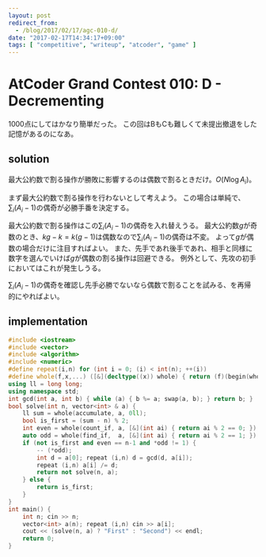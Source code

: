 ```yaml
---
layout: post
redirect_from:
  - /blog/2017/02/17/agc-010-d/
date: "2017-02-17T14:34:17+09:00"
tags: [ "competitive", "writeup", "atcoder", "game" ]
---
```


# AtCoder Grand Contest 010: D - Decrementing

1000点にしてはかなり簡単だった。
この回はBもCも難しくて未提出撤退をした記憶があるのになあ。

## solution

最大公約数で割る操作が勝敗に影響するのは偶数で割るときだけ。$O(N \log A_i)$。

まず最大公約数で割る操作を行わないとして考えよう。
この場合は単純で、$\sum_i (A_i - 1)$の偶奇が必勝手番を決定する。

最大公約数で割る操作はこの$\sum_i (A_i - 1)$の偶奇を入れ替えうる。
最大公約数$g$が奇数のとき、$kg - k = k(g - 1)$は偶数なので$\sum_i (A_i - 1)$の偶奇は不変。
よって$g$が偶数の場合だけに注目すればよい。
また、先手であれ後手であれ、相手と同様に数字を選んでいけば$g$が偶数の割る操作は回避できる。
例外として、先攻の初手においてはこれが発生しうる。

$\sum_i (A_i - 1)$の偶奇を確認し先手必勝でないなら偶数で割ることを試みる、を再帰的にやればよい。

## implementation

``` c++
#include <iostream>
#include <vector>
#include <algorithm>
#include <numeric>
#define repeat(i,n) for (int i = 0; (i) < int(n); ++(i))
#define whole(f,x,...) ([&](decltype((x)) whole) { return (f)(begin(whole), end(whole), ## __VA_ARGS__); })(x)
using ll = long long;
using namespace std;
int gcd(int a, int b) { while (a) { b %= a; swap(a, b); } return b; }
bool solve(int n, vector<int> & a) {
    ll sum = whole(accumulate, a, 0ll);
    bool is_first = (sum - n) % 2;
    int even = whole(count_if, a, [&](int ai) { return ai % 2 == 0; });
    auto odd = whole(find_if,  a, [&](int ai) { return ai % 2 == 1; });
    if (not is_first and even == n-1 and *odd != 1) {
        -- (*odd);
        int d = a[0]; repeat (i,n) d = gcd(d, a[i]);
        repeat (i,n) a[i] /= d;
        return not solve(n, a);
    } else {
        return is_first;
    }
}
int main() {
    int n; cin >> n;
    vector<int> a(n); repeat (i,n) cin >> a[i];
    cout << (solve(n, a) ? "First" : "Second") << endl;
    return 0;
}
```
